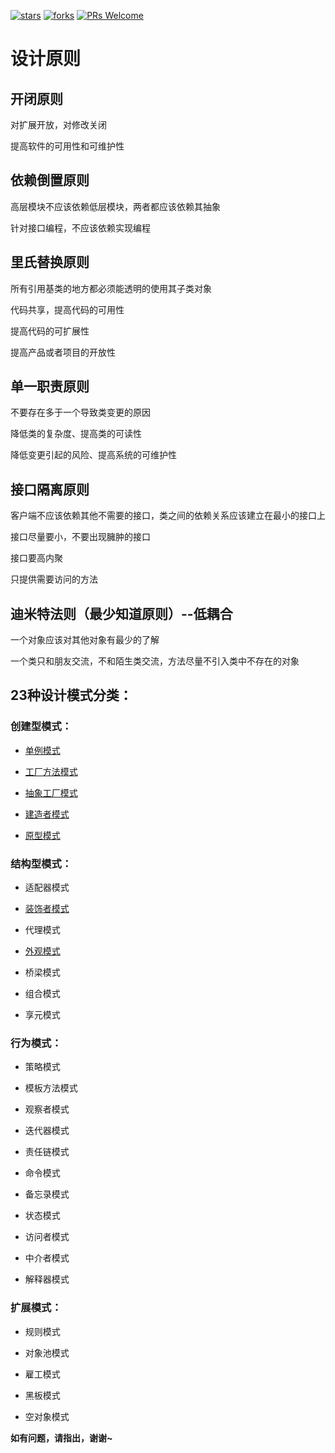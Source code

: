 <p>
  <a href="https://github.com/a511480568/design-pattern/stargazers"><img src="https://img.shields.io/badge/stars-0-brightgreen.svg" alt="stars"></a>
  <a href="https://github.com/a511480568/design-pattern/network/members"><img src="https://img.shields.io/badge/fork-0-brightgreen.svg" alt="forks"></a>
  <a href="http://makeapullrequest.com"><img src="https://img.shields.io/badge/PRs-Welcome-brightgreen.svg" alt="PRs Welcome"></a>
</p>

# 设计原则

## 开闭原则

对扩展开放，对修改关闭

提高软件的可用性和可维护性

## 依赖倒置原则

高层模块不应该依赖低层模块，两者都应该依赖其抽象

针对接口编程，不应该依赖实现编程

## 里氏替换原则

所有引用基类的地方都必须能透明的使用其子类对象

代码共享，提高代码的可用性

提高代码的可扩展性

提高产品或者项目的开放性

## 单一职责原则

不要存在多于一个导致类变更的原因

降低类的复杂度、提高类的可读性

降低变更引起的风险、提高系统的可维护性

## 接口隔离原则

客户端不应该依赖其他不需要的接口，类之间的依赖关系应该建立在最小的接口上

接口尽量要小，不要出现臃肿的接口

接口要高内聚

只提供需要访问的方法

## 迪米特法则（最少知道原则）--低耦合

一个对象应该对其他对象有最少的了解

一个类只和朋友交流，不和陌生类交流，方法尽量不引入类中不存在的对象

## 23种设计模式分类：

### 创建型模式：

* [单例模式](https://github.com/a511480568/design-pattern/blob/master/单例模式.md)

* [工厂方法模式](https://github.com/a511480568/design-pattern/blob/master/%E5%B7%A5%E5%8E%82%E6%96%B9%E6%B3%95.md)

* [抽象工厂模式](https://github.com/a511480568/design-pattern/blob/master/%E6%8A%BD%E8%B1%A1%E5%B7%A5%E5%8E%82.md)

* [建造者模式](https://github.com/a511480568/design-pattern/blob/master/%E5%BB%BA%E9%80%A0%E8%80%85%E6%A8%A1%E5%9E%8B.md)

* [原型模式](https://github.com/a511480568/design-pattern/blob/master/%E5%8E%9F%E5%9E%8B%E6%A8%A1%E5%BC%8F.md)

### 结构型模式：

* 适配器模式

* [装饰者模式](https://github.com/a511480568/design-pattern/blob/master/structural/%E8%A3%85%E9%A5%B0%E8%80%85%E6%A8%A1%E5%BC%8F.md)

* 代理模式

* [外观模式](https://github.com/a511480568/design-pattern/blob/master/structural/%E5%A4%96%E8%A7%82%E6%A8%A1%E5%BC%8F.md)

* 桥梁模式

* 组合模式

* 享元模式

### 行为模式：

* 策略模式

* 模板方法模式

* 观察者模式

* 迭代器模式

* 责任链模式

* 命令模式

* 备忘录模式

* 状态模式

* 访问者模式

* 中介者模式

* 解释器模式

### 扩展模式：

* 规则模式

* 对象池模式

* 雇工模式

* 黑板模式

* 空对象模式

**如有问题，请指出，谢谢~**